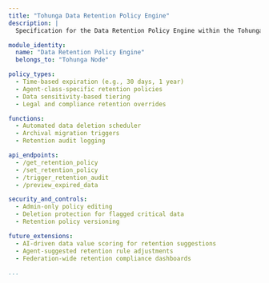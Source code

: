 ```yaml
---
title: "Tohunga Data Retention Policy Engine"
description: |
  Specification for the Data Retention Policy Engine within the Tohunga Node Class for kOS. This module manages data lifecycle, expiration, and archival rules.

module_identity:
  name: "Data Retention Policy Engine"
  belongs_to: "Tohunga Node"

policy_types:
  - Time-based expiration (e.g., 30 days, 1 year)
  - Agent-class-specific retention policies
  - Data sensitivity-based tiering
  - Legal and compliance retention overrides

functions:
  - Automated data deletion scheduler
  - Archival migration triggers
  - Retention audit logging

api_endpoints:
  - /get_retention_policy
  - /set_retention_policy
  - /trigger_retention_audit
  - /preview_expired_data

security_and_controls:
  - Admin-only policy editing
  - Deletion protection for flagged critical data
  - Retention policy versioning

future_extensions:
  - AI-driven data value scoring for retention suggestions
  - Agent-suggested retention rule adjustments
  - Federation-wide retention compliance dashboards

...
```


